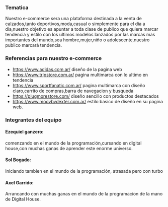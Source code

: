 ### Tematica

Nuestro e-commerce sera una plataforma destinada a la venta de calzados,tanto deportivos,moda,casual o simplemente para el dia a dia,nuestro objetivo es apuntar a toda clase de publico que quiera marcar tendencia y estilo con los ultimos modelos lanzados por las marcas mas importantes del mundo,sea hombre,mujer,niño o adolescente,nuestro publico marcará tendencia.


### Referencias para nuestro e-commerce

* https://www.adidas.com.ar/ diseño de la pagina web
* https://www.tripstore.com.ar/ pagina multimarca con lo ultimo en tendencia
* https://www.sportfanatic.com.ar/ pagina multimarca con diseño claro,carrito de compras,barra de navegacion y busqueda
* https://plugmorestore.com/ diseño sencillo con productos destacados
*  https://www.moovbydexter.com.ar/ estilo basico de diseño en su pagina web.


### Integrantes del equipo

#### Ezequiel ganzero:
comenzando en el mundo de la programación,cursando en digital house,con muchas ganas de aprender este enorme universo.

#### Sol Bogado: 
Iniciando tambien en el mundo de la programación, atrasada pero con turbo

#### Axel Garrido:
Arrancando con muchas ganas en el mundo de la programacion de la mano de Digital House.